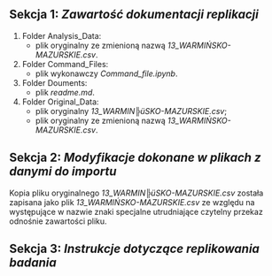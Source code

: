 ## Sekcja 1: *Zawartość dokumentacji replikacji*
1. Folder Analysis_Data:
    * plik oryginalny ze zmienioną nazwą *13_WARMIŃSKO-MAZURSKIE.csv*.
2. Folder Command_Files: 
    * plik wykonawczy *Command_file.ipynb*.  
3. Folder Douments: 
    * plik *readme.md*.  
4. Folder Original_Data: 
    * plik oryginalny *13_WARMIN╠üSKO-MAZURSKIE.csv*;
    * plik oryginalny ze zmienioną nazwą *13_WARMIŃSKO-MAZURSKIE.csv*.

## Sekcja 2: *Modyfikacje dokonane w plikach z danymi do importu*
Kopia pliku oryginalnego *13_WARMIN╠üSKO-MAZURSKIE.csv* została zapisana jako plik *13_WARMIŃSKO-MAZURSKIE.csv* ze względu na występujące w nazwie znaki specjalne utrudniające czytelny przekaz odnośnie zawartości pliku.

## Sekcja 3: *Instrukcje dotyczące replikowania badania* 

